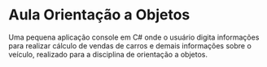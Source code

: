 # Aula Orientação a Objetos

Uma pequena aplicação console em C# onde o usuário digita informações para realizar cálculo de vendas de carros e demais informações sobre o veículo, realizado para a disciplina de orientação a objetos.

